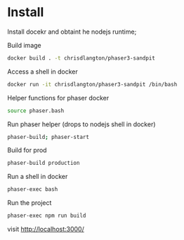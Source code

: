 # Install

Install docekr and obtaint he nodejs runtime;

Build image

```bash
docker build . -t chrisdlangton/phaser3-sandpit
```

Access a shell in docker

```bash
docker run -it chrisdlangton/phaser3-sandpit /bin/bash
```

Helper functions for phaser docker

```bash
source phaser.bash
```

Run phaser helper (drops to nodejs shell in docker)

```bash
phaser-build; phaser-start
```

Build for prod

```bash
phaser-build production
```

Run a shell in docker

```bash
phaser-exec bash
```

Run the project

```bash
phaser-exec npm run build
```

visit [http://localhost:3000/](http://localhost:3000/)